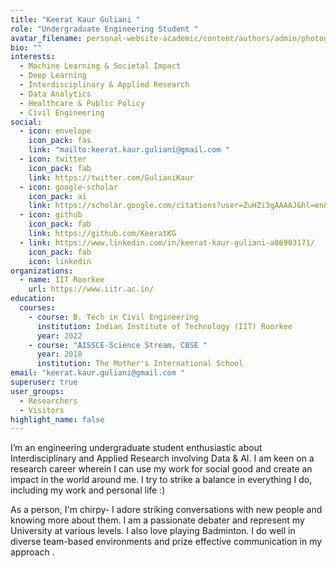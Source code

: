 ```yaml
---
title: "Keerat Kaur Guliani "
role: "Undergraduate Engineering Student "
avatar_filename: personal-website-academic/content/authors/admin/photograph2_sq.jpg
bio: ""
interests:
  - Machine Learning & Societal Impact
  - Deep Learning
  - Interdisciplinary & Applied Research
  - Data Analytics
  - Healthcare & Public Policy
  - Civil Engineering
social:
  - icon: envelope
    icon_pack: fas
    link: "mailto:keerat.kaur.guliani@gmail.com "
  - icon: twitter
    icon_pack: fab
    link: https://twitter.com/GulianiKaur
  - icon: google-scholar
    icon_pack: ai
    link: https://scholar.google.com/citations?user=ZuHZi3gAAAAJ&hl=en&authuser=1&oi=ao
  - icon: github
    icon_pack: fab
    link: https://github.com/KeeratKG
  - link: https://www.linkedin.com/in/keerat-kaur-guliani-a86903171/
    icon_pack: fab
    icon: linkedin
organizations:
  - name: IIT Roorkee
    url: https://www.iitr.ac.in/
education:
  courses:
    - course: B. Tech in Civil Engineering
      institution: Indian Institute of Technology (IIT) Roorkee
      year: 2022
    - course: "AISSCE-Science Stream, CBSE "
      year: 2018
      institution: The Mother's International School
email: "keerat.kaur.guliani@gmail.com "
superuser: true
user_groups:
  - Researchers
  - Visitors
highlight_name: false
---
```

I’m an engineering undergraduate student enthusiastic about Interdisciplinary and Applied Research involving Data & AI.  I am keen on a research career wherein I can use my work for social good and create an impact in the world around me. I try to strike a balance in everything I do, including my work and personal life :)

As a person, I'm chirpy- I adore striking conversations with new people and knowing more about them. I am a passionate debater and represent my University at various levels. I also love playing Badminton. I do well in diverse team-based environments and prize effective communication in my approach .
